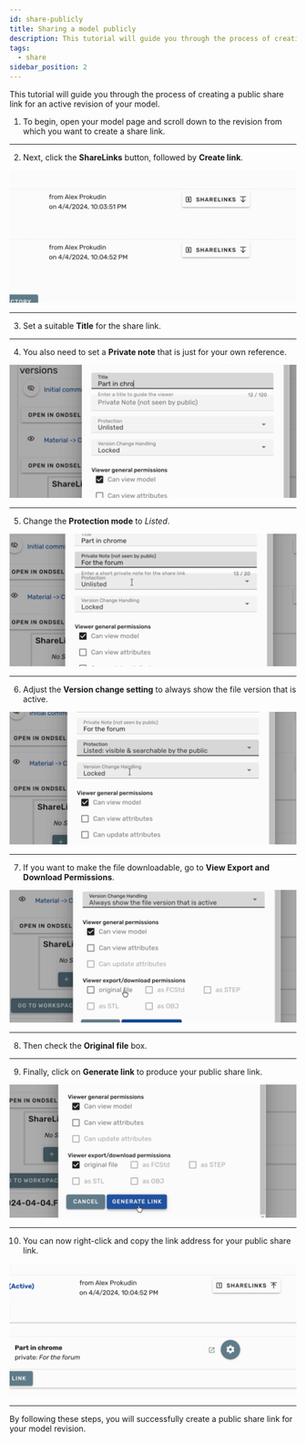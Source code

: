 ```yaml
---
id: share-publicly
title: Sharing a model publicly
description: This tutorial will guide you through the process of creating a public share link for an active revision of your model
tags:
  - share
sidebar_position: 2
---
```


This tutorial will guide you through the process of creating a public share link for an active revision of your model.

1. To begin, open your model page and scroll down to the revision from which you want to create a share link.

---

2. Next, click the **ShareLinks** button, followed by **Create link**.

![](step-02.gif)

---

3. Set a suitable **Title** for the share link.

---

4. You also need to set a **Private note** that is just for your own reference.

![](step-04.gif)

---

5. Change the **Protection mode** to _Listed_.

![](step-05.gif)

---

6. Adjust the **Version change setting** to always show the file version that is active.

![](step-06.gif)

---

7. If you want to make the file downloadable, go to **View Export and Download Permissions**.

![](step-07.gif)

---

8. Then check the **Original file** box.

---

9. Finally, click on **Generate link** to produce your public share link.

![](step-09.gif)

---

10. You can now right-click and copy the link address for your public share link.

![](step-10.gif)

---

By following these steps, you will successfully create a public share link for your model revision.
